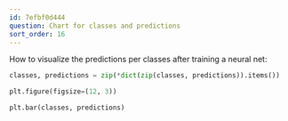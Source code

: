 ```yaml
---
id: 7efbf0d444
question: Chart for classes and predictions
sort_order: 16
---
```


How to visualize the predictions per classes after training a neural net:

```python
classes, predictions = zip(*dict(zip(classes, predictions)).items())

plt.figure(figsize=(12, 3))

plt.bar(classes, predictions)
```
